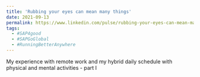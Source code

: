 ```yaml
---
title: 'Rubbing your eyes can mean many things'
date: 2021-09-13
permalink: https://www.linkedin.com/pulse/rubbing-your-eyes-can-mean-many-things-samuel-armbrust/
tags:
  - #SAP4good 
  - #SAPGoGlobal 
  - #RunningBetterAnywhere
---
```


My experience with remote work and my hybrid daily schedule with physical and mental activities - part I
